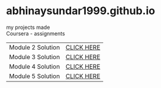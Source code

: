 # abhinaysundar1999.github.io
my projects made<br>
Coursera - assignments
<table>
  <tr>
    <td>Module 2 Solution</td>
    <td>
      <a href="https://abhinaysundar1999.github.io/module2-solution/">CLICK HERE</a>
    </td>
  </tr>
  <tr>
    <td>Module 3 Solution</td>
    <td>
      <a href="https://abhinaysundar1999.github.io/module3-solution/">CLICK HERE</a>
    </td>
  </tr>
  <tr>
    <td>Module 4 Solution</td>
    <td>
      <a href="https://abhinaysundar1999.github.io/module4-solution/">CLICK HERE</a>
    </td>
  </tr>
  <tr>
    <td>Module 5 Solution</td>
    <td>
      <a href="https://abhinaysundar1999.github.io/module5-solution/">CLICK HERE</a>
    </td>
  </tr>
</table>
  
